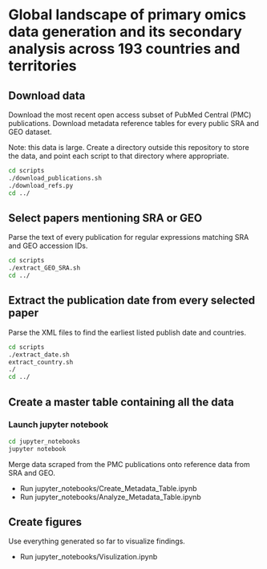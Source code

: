 # Global landscape of primary omics data generation and its secondary analysis across 193 countries and territories


## Download data

Download the most recent open access subset of PubMed Central (PMC) publications. Download metadata reference tables for every public SRA and GEO dataset.

Note: this data is large. Create a directory outside this repository to store the data, and point each script to that directory where appropriate.

```bash
cd scripts
./download_publications.sh
./download_refs.py
cd ../
```

## Select papers mentioning SRA or GEO

Parse the text of every publication for regular expressions matching SRA and GEO accession IDs.

```bash
cd scripts
./extract_GEO_SRA.sh
cd ../
```

## Extract the publication date from every selected paper

Parse the XML files to find the earliest listed publish date and countries.

```bash
cd scripts
./extract_date.sh
extract_country.sh
./
cd ../
```

## Create a master table containing all the data

### Launch jupyter notebook


```bash
cd jupyter_notebooks
jupyter notebook
```

Merge data scraped from the PMC publications onto reference data from SRA and GEO.

* Run jupyter_notebooks/Create_Metadata_Table.ipynb
* Run jupyter_notebooks/Analyze_Metadata_Table.ipynb

## Create figures

Use everything generated so far to visualize findings.

* Run jupyter_notebooks/Visulization.ipynb

